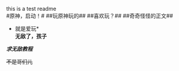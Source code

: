 this is a test readme<br>
#原神，启动！#
##玩原神玩的##
##喜欢玩？##
##奇奇怪怪的正文##
* 就是爱玩*<br>
**无敌了，孩子**

***求无敌教程***

~~不是哥们儿~~

